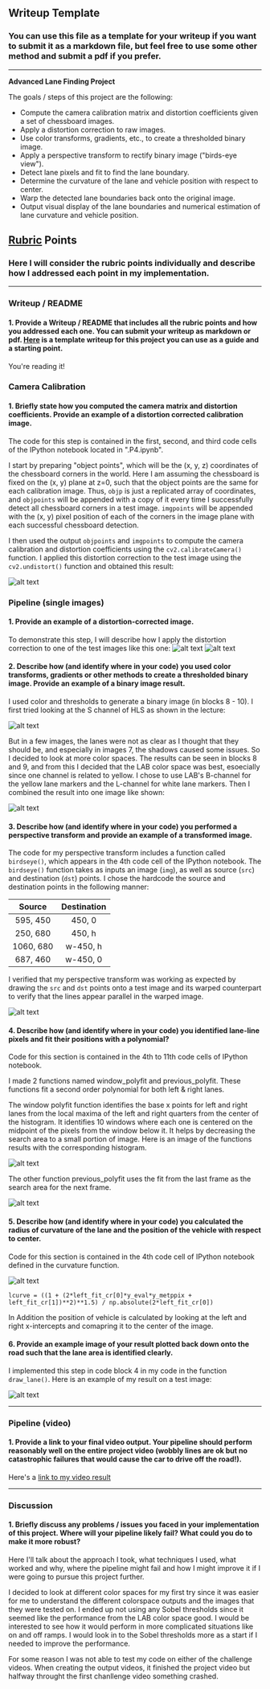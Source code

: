 ## Writeup Template

### You can use this file as a template for your writeup if you want to submit it as a markdown file, but feel free to use some other method and submit a pdf if you prefer.

---

**Advanced Lane Finding Project**

The goals / steps of this project are the following:

* Compute the camera calibration matrix and distortion coefficients given a set of chessboard images.
* Apply a distortion correction to raw images.
* Use color transforms, gradients, etc., to create a thresholded binary image.
* Apply a perspective transform to rectify binary image ("birds-eye view").
* Detect lane pixels and fit to find the lane boundary.
* Determine the curvature of the lane and vehicle position with respect to center.
* Warp the detected lane boundaries back onto the original image.
* Output visual display of the lane boundaries and numerical estimation of lane curvature and vehicle position.

[//]: # (Image References)

[image1]: ./output_images/undistort_output.png "Undistorted"
[image2]: ./output_images/test.png "Road Transformed"
[image3]: ./output_images/test_out.png "Undistorted"
[image4]: ./output_images/hls_s.png "HLS"
[image5]: ./output_images/color.png "Color"
[image6]: ./output_images/perspective.png "Birds Eye"
[image7]: ./output_images/poly.png "Window Polyfit"
[image8]: ./output_images/prev.png "Previous Fit"
[image9]: ./output_images/form.png "Formula"
[image10]: ./output_images/final.png "Final Fit"
[video1]: ./project_video_out.mp4 "Video"

## [Rubric](https://review.udacity.com/#!/rubrics/571/view) Points

### Here I will consider the rubric points individually and describe how I addressed each point in my implementation.  

---

### Writeup / README

#### 1. Provide a Writeup / README that includes all the rubric points and how you addressed each one.  You can submit your writeup as markdown or pdf.  [Here](https://github.com/udacity/CarND-Advanced-Lane-Lines/blob/master/writeup_template.md) is a template writeup for this project you can use as a guide and a starting point.  

You're reading it!

### Camera Calibration

#### 1. Briefly state how you computed the camera matrix and distortion coefficients. Provide an example of a distortion corrected calibration image.

The code for this step is contained in the first, second, and third code cells of the IPython notebook located in ".P4.ipynb".  

I start by preparing "object points", which will be the (x, y, z) coordinates of the chessboard corners in the world. Here I am assuming the chessboard is fixed on the (x, y) plane at z=0, such that the object points are the same for each calibration image.  Thus, `objp` is just a replicated array of coordinates, and `objpoints` will be appended with a copy of it every time I successfully detect all chessboard corners in a test image.  `imgpoints` will be appended with the (x, y) pixel position of each of the corners in the image plane with each successful chessboard detection.  

I then used the output `objpoints` and `imgpoints` to compute the camera calibration and distortion coefficients using the `cv2.calibrateCamera()` function.  I applied this distortion correction to the test image using the `cv2.undistort()` function and obtained this result: 

![alt text][image1]

### Pipeline (single images)

#### 1. Provide an example of a distortion-corrected image.

To demonstrate this step, I will describe how I apply the distortion correction to one of the test images like this one:
![alt text][image2]
![alt text][image3]

#### 2. Describe how (and identify where in your code) you used color transforms, gradients or other methods to create a thresholded binary image.  Provide an example of a binary image result.

I used color and thresholds to generate a binary image (in blocks 8 - 10).  I first tried looking at the S channel of HLS as shown in the lecture:

![alt text][image4]

But in a few images, the lanes were not as clear as I thought that they should be, and especially in images 7, the shadows caused some issues.  So I decided to look at more color spaces.  The results can be seen in blocks 8 and 9, and from this I decided that the LAB color space was best, esoecially since one channel is related to yellow.  I chose to use LAB's B-channel for the yellow lane markers and the L-channel for white lane markers.  Then I combined the result into one image like shown:

![alt text][image5]


#### 3. Describe how (and identify where in your code) you performed a perspective transform and provide an example of a transformed image.

The code for my perspective transform includes a function called `birdseye()`, which appears in the 4th code cell of the IPython notebook.  The `birdseye()` function takes as inputs an image (`img`), as well as source (`src`) and destination (`dst`) points.  I chose the hardcode the source and destination points in the following manner:

| Source        | Destination   | 
|:-------------:|:-------------:| 
| 595, 450      | 450, 0        | 
| 250, 680      | 450, h      |
| 1060, 680     | w-450, h      |
| 687, 460      | w-450, 0        |

I verified that my perspective transform was working as expected by drawing the `src` and `dst` points onto a test image and its warped counterpart to verify that the lines appear parallel in the warped image.

![alt text][image6]

#### 4. Describe how (and identify where in your code) you identified lane-line pixels and fit their positions with a polynomial?

Code for this section is contained in the 4th to 11th code cells of IPython notebook.

I made 2 functions named window_polyfit and previous_polyfit. These functions fit a second order polynomial for both left & right lanes. 

The window polyfit function identifies the base x points for left and right lanes from the local maxima of the left and right quarters from the center of the histogram. It identifies 10 windows where each one is centered on the midpoint of the pixels from the window below it. It helps by decreasing the search area to a small portion of image. Here is an image of the functions results with the corresponding histogram.

![alt text][image7]

The other function previous_polyfit uses the fit from the last frame as the search area for the next frame.

![alt text][image8]

#### 5. Describe how (and identify where in your code) you calculated the radius of curvature of the lane and the position of the vehicle with respect to center.

Code for this section is contained in the 4th code cell of IPython notebook defined in the curvature function.

![alt text][image9]

~~~
lcurve = ((1 + (2*left_fit_cr[0]*y_eval*y_metppix + left_fit_cr[1])**2)**1.5) / np.absolute(2*left_fit_cr[0])
~~~

In Addition the position of vehicle is calculated by looking at the left and right x-intercepts and comapring it to the center of the image.


#### 6. Provide an example image of your result plotted back down onto the road such that the lane area is identified clearly.

I implemented this step in code block 4 in my code in the function `draw_lane()`.  Here is an example of my result on a test image:

![alt text][image10]

---

### Pipeline (video)

#### 1. Provide a link to your final video output.  Your pipeline should perform reasonably well on the entire project video (wobbly lines are ok but no catastrophic failures that would cause the car to drive off the road!).

Here's a [link to my video result](./project_video_out.mp4)

---

### Discussion

#### 1. Briefly discuss any problems / issues you faced in your implementation of this project.  Where will your pipeline likely fail?  What could you do to make it more robust?

Here I'll talk about the approach I took, what techniques I used, what worked and why, where the pipeline might fail and how I might improve it if I were going to pursue this project further.  

I decided to look at different color spaces for my first try since it was easier for me to understand the different colorspace outputs and the images that they were tested on.  I ended up not using any Sobel thresholds since it seemed like the performance from the LAB color space good.  I would be interested to see how it would perform in more complicated situations like on and off ramps.  I would look in to the Sobel thresholds more as a start if I needed to improve the performance.

For some reason I was not able to test my code on either of the challenge videos.  When creating the output videos, it finished the project video but halfway throught the first chanllenge video something crashed.